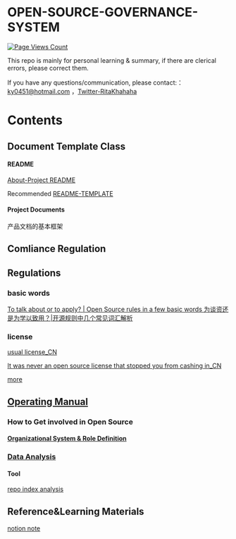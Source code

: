 # OPEN-SOURCE-GOVERNANCE-SYSTEM

[![Page Views Count](https://badges.toozhao.com/badges/01G8A8J1NW6D6PRGW0EQBEWHJ3/green.svg)](https://badges.toozhao.com/stats/01G8A8J1NW6D6PRGW0EQBEWHJ3 "Get your own page views count badge on badges.toozhao.com")


This repo is mainly for personal learning & summary, if there are clerical errors, please correct them.

If you have any questions/communication, please contact:： ky0451@hotmail.com ，[Twitter-RitaKhahaha](https://twitter.com/RitaKhahaha)

# Contents
## Document Template Class

#### README

[ About-Project README ](https://github.com/Ritakang0451/About-README) 
 
Recommended [README-TEMPLATE ](https://github.com/Ritakang0451/README-TEMPLATE)

#### Project Documents

产品文档的基本框架


## Comliance Regulation
## Regulations

###   basic words 

[To talk about or to apply?  | Open Source rules in a few basic words 为谈资还是为学以致用？|开源规则中几个常见词汇解析](https://mp.weixin.qq.com/s/3U6KEal80bXE77v9SJaf9Q)

###   license

[usual license_CN](https://zhuanlan.zhihu.com/p/340135415)

[It was never an open source license that stopped you from cashing in_CN](https://mp.weixin.qq.com/s?src=11&timestamp=1654496602&ver=3843&signature=VL4BpCxNby3BLGOMqaX03KhvMbZ47DI-NamHHzHhbYJATVgfUNDI2FhcIfOrJpNIFf4Wp-tSb2eec0yaS-vufFrbXB1w-NlGGD3S6nkMwtpOFfmwERYjA9cWNBa1fSFu&new=1)

[more](https://opensource.org/licenses/category)

## [Operating Manual](https://github.com/Ritakang0451/OPEN-SOURCE-GOVERNANCE-SYSTEM/tree/main/Operating%20Manual)
### How to Get involved in Open Source 
#### [Organizational System & Role Definition](https://github.com/Ritakang0451/OPEN-SOURCE-GOVERNANCE-SYSTEM/blob/main/Operating%20Manual/How%20to%20Get%20involved%20in%20Open%20Source/Organizational%20System%20%26%20Role%20Definition.md)
### [ Data Analysis](https://github.com/Ritakang0451/Open-source-governance/tree/main/Operating%20Manual/Data%20Analysis)

#### Tool

[repo index analysis]( https://vesoft-inc.github.io/github-statistics/)  


## Reference&Learning Materials
[notion note](https://www.notion.so/ritakang/reference-1c1fbceede8f447d832ecd910c2a0e01) 
 
